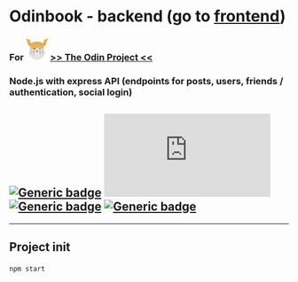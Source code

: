 # Odinbook - backend (go to [frontend](https://github.com/nijepa/odinbook-frontend/))

### For <img src="./odin-logo.svg"  width="40" height="40"> [>> The Odin Project <<](https://www.theodinproject.com/)
### Node.js with express API (endpoints for posts, users, friends / authentication, social login)

## [![Generic badge](https://img.shields.io/badge/&#9881;-JavaScript-yellow.svg?style=plastic&logo=JavaScript)](https://developer.mozilla.org/en-US/docs/Web/JavaScript) [![Generic badge](https://img.shields.io/badge/&#9881;-Node.js-BRIGHTGREEN.svg?style=plastic&logo=Node.js)](https://nodejs.org/) [![Generic badge](https://img.shields.io/badge/&#9881;-Express-BRIGHTGREEN.svg?style=plastic&logo=Express)](https://expressjs.com/) [![Generic badge](https://img.shields.io/badge/&#9881;-MongoDB-blue.svg?style=plastic&logo=MongoDB)](https://www.mongodb.com/)

<hr>

## Project init
```
npm start
```
